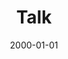 ---
title: "Talk"
collection: talks
type: "Talk"
permalink: /talks/sonipat
venue: "University"
date: 2000-01-01
location: "Sonipat, India"
---